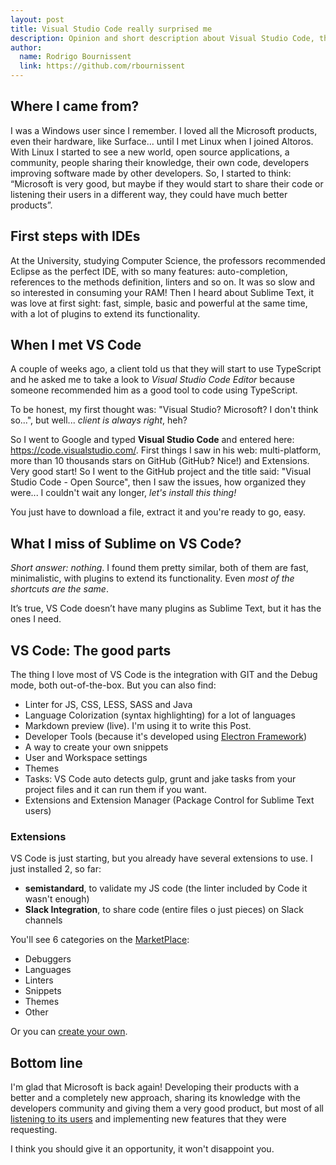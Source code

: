 ```yaml
---
layout: post
title: Visual Studio Code really surprised me
description: Opinion and short description about Visual Studio Code, the new open-source IDE developed by Microsoft
author:
  name: Rodrigo Bournissent
  link: https://github.com/rbournissent
---
```

## Where I came from?
I was a Windows user since I remember. I loved all the Microsoft products, even their  hardware, like Surface... until I met Linux when I joined Altoros. With Linux I started to see a new world, open source applications, a community, people sharing their knowledge, their own code, developers improving software made by other developers. So, I started to think: “Microsoft is very good, but maybe if they would start to share their code or listening their users in a different way, they could have much better products”.

## First steps with IDEs
At the University, studying Computer Science, the professors recommended Eclipse as the perfect IDE, with so many features: auto-completion, references to the methods definition, linters and so on. It was so slow and so interested in consuming your RAM! Then I heard about Sublime Text, it was love at first sight: fast, simple, basic and powerful at the same time, with a lot of plugins to extend its functionality.

## When I met VS Code
A couple of weeks ago, a client told us that they will start to use TypeScript and he asked me to take a look to *Visual Studio Code Editor* because someone recommended him as a good tool to code using TypeScript.

To be honest, my first thought was: "Visual Studio? Microsoft? I don't think so...", but well... *client is always right*, heh?

So I went to Google and typed **Visual Studio Code** and entered here: https://code.visualstudio.com/. First things I saw in his web: multi-platform, more than 10 thousands stars on GitHub (GitHub? Nice!) and Extensions. Very good start! So I went to the GitHub project and the title said: "Visual Studio Code - Open Source", then I saw the issues, how organized they were... I couldn't wait any longer, *let's install this thing!*

You just have to download a file, extract it and you're ready to go, easy.

## What I miss of Sublime on VS Code?

*Short answer: nothing*. I found them pretty similar, both of them are fast, minimalistic, with plugins to extend its functionality. Even *most of the shortcuts are the same*.

It’s true, VS Code doesn’t have many plugins as Sublime Text, but it has the ones I need.

## VS Code: The good parts

The thing I love most of VS Code is the integration with GIT and the Debug mode, both out-of-the-box. But you can also find:

- Linter for JS, CSS, LESS, SASS and Java
- Language Colorization (syntax highlighting) for a lot of languages
- Markdown preview (live). I'm using it to write this Post.
- Developer Tools (because it's developed using [Electron Framework](http://electron.atom.io/))
- A way to create your own snippets
- User and Workspace settings
- Themes
- Tasks: VS Code auto detects gulp, grunt and jake tasks from your project files and it can run them if you want.
- Extensions and Extension Manager (Package Control for Sublime Text users)

### Extensions

VS Code is just starting, but you already have several extensions to use. I just installed 2, so far:
- **semistandard**, to validate my JS code (the linter included by Code it wasn't enough)
- **Slack Integration**, to share code (entire files o just pieces) on Slack channels

You'll see 6 categories on the [MarketPlace](https://marketplace.visualstudio.com/#VSCode):
- Debuggers
- Languages
- Linters
- Snippets
- Themes
- Other

Or you can [create your own](https://code.visualstudio.com/docs/extensions/overview).

## Bottom line
I'm glad that Microsoft is back again! Developing their products with a better and a completely new approach, sharing its knowledge with the developers community and giving them a very good product, but most of all [listening to its users](https://github.com/Microsoft/vscode/issues) and implementing new features that they were requesting.

I think you should give it an opportunity, it won't disappoint you.